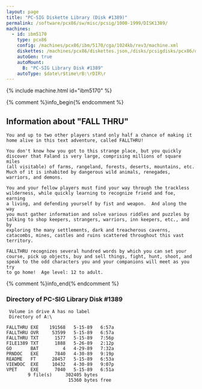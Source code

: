 ```yaml
---
layout: page
title: "PC-SIG Diskette Library (Disk #1389)"
permalink: /software/pcx86/sw/misc/pcsig/1000-1999/DISK1389/
machines:
  - id: ibm5170
    type: pcx86
    config: /machines/pcx86/ibm/5170/cga/1024kb/rev3/machine.xml
    diskettes: /machines/pcx86/diskettes.json,/disks/pcsigdisks/pcx86/diskettes.json
    autoGen: true
    autoMount:
      B: "PC-SIG Library Disk #1389"
    autoType: $date\r$time\rB:\rDIR\r
---
```


{% include machine.html id="ibm5170" %}

{% comment %}info_begin{% endcomment %}

## Information about "FALL THRU"

    You and up to two other players stand only half a chance of making it
    home alive in this text adventure, called FALLTHRU!
    
    You don't know how you got to this strange place, but you quickly
    discover that Faland is very large, comprising millions of square miles
    (all visitable) of farms, rangeland, forests, deserts, mountains, etc.
    Much of it is inhabited by dangerous wild animals, renegades,
    warriors, and demons.
    
    You and your fellow players must find your way through the trackless
    wilderness, while quickly learning to recognize friend and foe, earning
    a living, and defending yourself by fist and weapon.  And along the way
    you must gather information and solve various riddles and puzzles by
    talking to shop keepers, strangers, warriors, inn keepers, etc., and by
    exploring the many settlements, dark and treacherous caverns,
    catacombs, mines, castles and ruins scattered throughout this vast
    territory.
    
    FALLTHRU recognizes several hundred words by which you can set your
    course, pick up objects, buy and sell things, fight, hunt, shoot, and
    speak to the odd characters you and your companions will meet as you try
    to go home!  Age level: 12 to adult.
{% comment %}info_end{% endcomment %}


### Directory of PC-SIG Library Disk #1389

     Volume in drive A has no label
     Directory of A:\

    FALLTHRU EXE    191568   5-15-89   6:57a
    FALLTHRU OVR     53599   5-15-89   6:57a
    FALLTHRU TXT      1577   5-15-89   7:56p
    FILE1389 TXT      1888   5-26-89   2:12p
    GO       BAT         4   4-29-89   7:32a
    PRNDOC   EXE      7840   4-30-89   9:19p
    README   FT      28457   5-15-89   6:53a
    VIEWDOC  EXE     10432   4-30-89   9:07p
    VPET     EXE      7040   5-15-89   6:51a
            9 file(s)     302405 bytes
                           15360 bytes free
